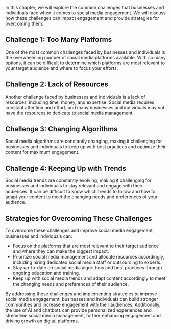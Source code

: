 
In this chapter, we will explore the common challenges that businesses and individuals face when it comes to social media engagement. We will discuss how these challenges can impact engagement and provide strategies for overcoming them.

Challenge 1: Too Many Platforms
-------------------------------

One of the most common challenges faced by businesses and individuals is the overwhelming number of social media platforms available. With so many options, it can be difficult to determine which platforms are most relevant to your target audience and where to focus your efforts.

Challenge 2: Lack of Resources
------------------------------

Another challenge faced by businesses and individuals is a lack of resources, including time, money, and expertise. Social media requires constant attention and effort, and many businesses and individuals may not have the resources to dedicate to social media management.

Challenge 3: Changing Algorithms
--------------------------------

Social media algorithms are constantly changing, making it challenging for businesses and individuals to keep up with best practices and optimize their content for maximum engagement.

Challenge 4: Keeping Up with Trends
-----------------------------------

Social media trends are constantly evolving, making it challenging for businesses and individuals to stay relevant and engage with their audiences. It can be difficult to know which trends to follow and how to adapt your content to meet the changing needs and preferences of your audience.

Strategies for Overcoming These Challenges
------------------------------------------

To overcome these challenges and improve social media engagement, businesses and individuals can:

* Focus on the platforms that are most relevant to their target audience and where they can make the biggest impact.
* Prioritize social media management and allocate resources accordingly, including hiring dedicated social media staff or outsourcing to experts.
* Stay up-to-date on social media algorithms and best practices through ongoing education and training.
* Keep up with social media trends and adapt content accordingly to meet the changing needs and preferences of their audience.

By addressing these challenges and implementing strategies to improve social media engagement, businesses and individuals can build stronger communities and increase engagement with their audiences. Additionally, the use of AI and chatbots can provide personalized experiences and streamline social media management, further enhancing engagement and driving growth on digital platforms.
